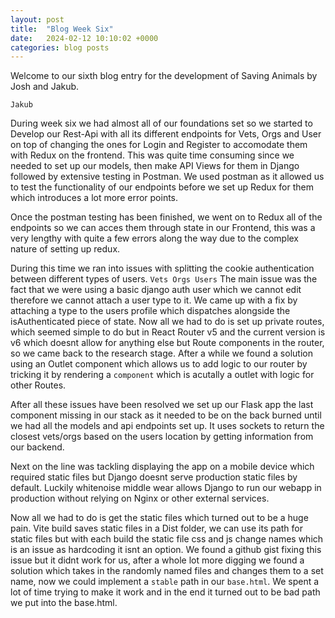 ```yaml
---
layout: post
title:  "Blog Week Six"
date:   2024-02-12 10:10:02 +0000
categories: blog posts
---
```

Welcome to our sixth blog entry for the development of Saving Animals by Josh and Jakub.

`Jakub`

During week six we had almost all of our foundations set so we started to Develop our Rest-Api with all its different endpoints for Vets, Orgs and User on top of changing the ones for Login and Register to accomodate them with Redux on the frontend. This was quite time consuming since we needed to set up our models, then make API Views for them in Django followed by extensive testing in Postman.
We used postman as it allowed us to test the functionality of our endpoints before we set up Redux for them which introduces a lot more error points.

Once the postman testing has been finished, we went on to Redux all of the endpoints so we can acces them through state in our Frontend, this was a very lengthy with quite a few errors along the way due to the complex nature of setting up redux. 

During this time we ran into issues with splitting the cookie authentication between different types of users. `Vets Orgs Users` The main issue was the fact that we were using a basic django auth user which we cannot edit therefore we cannot attach a user type to it. We came up with a fix by attaching a type to the users profile which dispatches alongside the isAuthenticated piece of state. Now all we had to do is set up private routes, which seemed simple to do but in React Router v5 and the current version is v6 which doesnt allow for anything else but Route components in the router, so we came back to the research stage. After a while we found a solution using an Outlet component which allows us to add logic to our router by tricking it by rendering a `component` which is acutally a outlet with logic for other Routes.

After all these issues have been resolved we set up our Flask app the last component missing in our stack as it needed to be on the back burned until we had all the models and api endpoints set up. It uses sockets to return the closest vets/orgs based on the users location by getting information from our backend.

Next on the line was tackling displaying the app on a mobile device which required static files but Django doesnt serve production static files by default. Luckily whitenoise middle wear allows Django to run our webapp in production without relying on Nginx or other external services. 

Now all we had to do is get the static files which turned out to be a huge pain. Vite build saves static files in a Dist folder, we can use its path for static files but with each build the static file css and js change names which is an issue as hardcoding it isnt an option. We found a github gist fixing this issue but it didnt work for us, after a whole lot more digging we found a solution which takes in the randomly named files and changes them to a set name, now we could implement a `stable` path in our `base.html`. We spent a lot of time trying to make it work and in the end it turned out to be bad path we put into the base.html.
